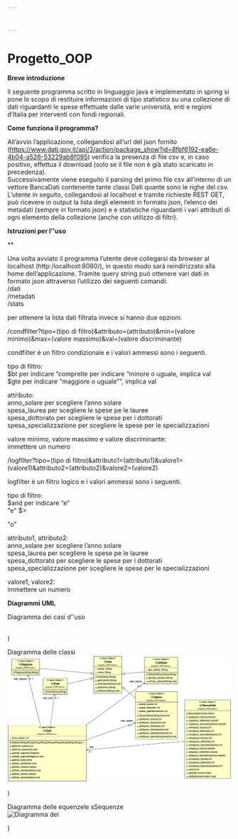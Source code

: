 ```yaml
---


---
```


<h1 id="progetto_oop">Progetto_OOP</h1>
<p><strong>Breve introduzione</strong></p>
<p>Il seguente programma scritto in linguaggio java e implementato in spring si pone lo scopo di restituire informazioni di tipo statistico su una collezione di dati riguardanti le spese effettuate dalle varie università, enti e regioni d’Italia per interventi con fondi regionali.</p>
<p><strong>Come funziona il programma?</strong></p>
<p>All’avvio l’applicazione, collegandosi all’url del json fornito (<a href="https://www.dati.gov.it/api/3/action/package_show?id=8fbf6192-ea6e-4b04-a526-53229ab8f095">https://www.dati.gov.it/api/3/action/package_show?id=8fbf6192-ea6e-4b04-a526-53229ab8f095</a>) verifica la presenza di file csv e, in caso positivo, effettua il download (solo se il file non è già stato scaricato in precedenza).<br>
Successivamente viene eseguito il parsing del primo file csv all’interno di un vettore BancaDati contenente tante classi Dati quante sono le righe del csv.<br>
L’utente in seguito, collegandosi al localhost e tramite richieste REST GET, può ricevere in output la lista degli elementi in formato json, l’elenco dei metadati (sempre in formato json) e e statistiche riguardanti i vari attributi di ogni elemento della collezione (anche con utilizzo di filtri).</p>
<p><strong>Istruzioni per l’'uso</strong></p>
<p>**

Una volta avviato il programma l’utente deve collegarsi da browser al localhost (http:/localhost:8080/), in questo modo sarà reindirizzato alla home dell’applicazione. Tramite query string può ottenere vari dati in formato json attraverso l’utilizzo dei seguenti comandi:<br>
/dati<br>
/metadati<br>
/stats</p>
<p>per ottenere la lista dati filtrata invece si hanno due opzioni.</p>
<p>/condfilter?tipo=(tipo di filtro)&amp;attributo=(attributo)&amp;min=(valore minimo)&amp;max=(valore massimo)&amp;val=(valore discriminante)</p>
condfilter è un filtro condizionale e i valori ammessi sono i seguenti.</p><p>tipo di filtro:<br>
$bt per indicare “comprelte per indicare “minore o uguale, implica val<br>$gte per indicare “maggiore o uguale”", implica val</p>
<p>

attributo:<br>
anno_solare per scegliere l’anno solare<br>
spesa_laurea per scegliere le spese pe le lauree<br>
spesa_dottorato per scegliere le spese per i dottorati<br>
spesa_specializzazione per scegliere le spese per le specializzazioni</p>
<p>valore minimo, valore massimo e valore discriminante:<br>
immettere un numero</p>
<p>/logfilter?tipo=(tipo di filtro)&amp;attributo1=(attributo1)&amp;valore1=(valore1)&amp;attributo2=(attributo2)&amp;valore2=(valore2)</p>
logfilter è un filtro logico e i valori ammessi sono i seguenti.</p>
<p>

tipo di filtro:<br>
$and per indicare “e”<br>"e"
$>
<p>"o"

attributo1, attributo2:<br>
anno_solare per scegliere l’anno solare<br>
spesa_laurea per scegliere le spese pe le lauree<br>
spesa_dottorato per scegliere le spese per i dottorati<br>
spesa_specializzazione per scegliere le spese per le specializzazioni</p>
valore1, valore2:<br>
immettere un numero</p>
<p><strong>Diagrammi UML</strong></p>
<p>Diagramma dei casi d’'uso<br>
<img sshttps://github.com/GiovanniGregorini/Progetto_OOP/blob/master/progetto_OOP_spring/UML/Diagramma%20dei%20casi%20d'uso.png?raw=trueDiagramma dei casi d'uso.png"></p>
<p>)

Diagramma delle classi<br>
<img src="https://github.com/GiovanniGregorini/Progetto_OOP/blob/master/progetto_OOP_spring/UML/diagramma.png?raw=true" alt="diagramma.png"></p>
<p>)

Diagramma delle equenzele sSequenze<br>
<img src=".png](https://github.com/GiovanniGregorini/Progetto_OOP/blob/master/progetto_OOP_spring/UML/Diagramma%20delle%20Sequenze.png?raw=true" alt="Diagramma del"></p>)

<!--stackedit_data:
eyJoaXN0b3J5IjpbMTA4NjUxNjYyMF19
-->